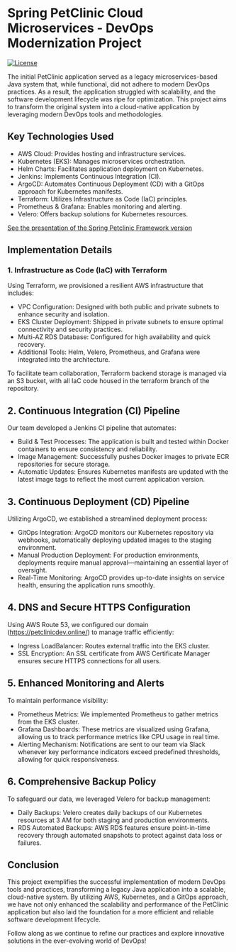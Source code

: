 # Spring PetClinic Cloud Microservices - DevOps Modernization Project

[![License](https://img.shields.io/badge/License-Apache%202.0-blue.svg)](https://opensource.org/licenses/Apache-2.0)

The initial PetClinic application served as a legacy microservices-based Java system that, while functional, did not adhere to modern DevOps practices. As a result, the application struggled with scalability, and the software development lifecycle was ripe for optimization. This project aims to transform the original system into a cloud-native application by leveraging modern DevOps tools and methodologies.

## Key Technologies Used

- AWS Cloud: Provides hosting and infrastructure services.
- Kubernetes (EKS): Manages microservices orchestration.
- Helm Charts: Facilitates application deployment on Kubernetes.
- Jenkins: Implements Continuous Integration (CI).
- ArgoCD: Automates Continuous Deployment (CD) with a GitOps approach for Kubernetes manifests.
- Terraform: Utilizes Infrastructure as Code (IaC) principles.
- Prometheus & Grafana: Enables monitoring and alerting.
- Velero: Offers backup solutions for Kubernetes resources.

[See the presentation of the Spring Petclinic Framework version](http://fr.slideshare.net/AntoineRey/spring-framework-petclinic-sample-application)

## Implementation Details

### 1. Infrastructure as Code (IaC) with Terraform
Using Terraform, we provisioned a resilient AWS infrastructure that includes:

- VPC Configuration: Designed with both public and private subnets to enhance security and isolation.
- EKS Cluster Deployment: Shipped in private subnets to ensure optimal connectivity and security practices.
- Multi-AZ RDS Database: Configured for high availability and quick recovery.
- Additional Tools: Helm, Velero, Prometheus, and Grafana were integrated into the architecture.

To facilitate team collaboration, Terraform backend storage is managed via an S3 bucket, with all IaC code housed in the terraform branch of the repository.

## 2. Continuous Integration (CI) Pipeline
Our team developed a Jenkins CI pipeline that automates:

- Build & Test Processes: The application is built and tested within Docker containers to ensure consistency and reliability.
- Image Management: Successfully pushes Docker images to private ECR repositories for secure storage.
- Automatic Updates: Ensures Kubernetes manifests are updated with the latest image tags to reflect the most current application version.

## 3. Continuous Deployment (CD) Pipeline

Utilizing ArgoCD, we established a streamlined deployment process:

- GitOps Integration: ArgoCD monitors our Kubernetes repository via webhooks, automatically deploying updated images to the staging environment.
- Manual Production Deployment: For production environments, deployments require manual approval—maintaining an essential layer of oversight.
- Real-Time Monitoring: ArgoCD provides up-to-date insights on service health, ensuring the application runs smoothly.

## 4. DNS and Secure HTTPS Configuration

Using AWS Route 53, we configured our domain (https://petclinicdev.online/) to manage traffic efficiently:

- Ingress LoadBalancer: Routes external traffic into the EKS cluster.
- SSL Encryption: An SSL certificate from AWS Certificate Manager ensures secure HTTPS connections for all users.

## 5. Enhanced Monitoring and Alerts
To maintain performance visibility:


- Prometheus Metrics: We implemented Prometheus to gather metrics from the EKS cluster.
- Grafana Dashboards: These metrics are visualized using Grafana, allowing us to track performance metrics like CPU usage in real time.
- Alerting Mechanism: Notifications are sent to our team via Slack whenever key performance indicators exceed predefined thresholds, allowing for quick responsiveness.

## 6. Comprehensive Backup Policy
To safeguard our data, we leveraged Velero for backup management:

- Daily Backups: Velero creates daily backups of our Kubernetes resources at 3 AM for both staging and production environments.
- RDS Automated Backups: AWS RDS features ensure point-in-time recovery through automated snapshots to protect against data loss or failures.


## Conclusion
This project exemplifies the successful implementation of modern DevOps tools and practices, transforming a legacy Java application into a scalable, cloud-native system. By utilizing AWS, Kubernetes, and a GitOps approach, we have not only enhanced the scalability and performance of the PetClinic application but also laid the foundation for a more efficient and reliable software development lifecycle. 

Follow along as we continue to refine our practices and explore innovative solutions in the ever-evolving world of DevOps!
